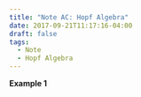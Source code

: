 ```yaml
---
title: "Note AC: Hopf Algebra"
date: 2017-09-21T11:17:16-04:00
draft: false
tags:
  - Note
  - Hopf Algebra
---
```

**Example 1**
